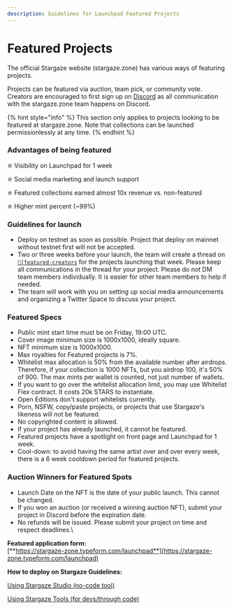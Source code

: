 ```yaml
---
description: Guidelines for Launchpad Featured Projects
---
```


# Featured Projects

The official Stargaze website (stargaze.zone) has various ways of featuring projects.

Projects can be featured via auction, team pick, or community vote. Creators are encouraged to first sign up on [Discord](https://discord.gg/stargaze) as all communication with the stargaze.zone team happens on Discord.

{% hint style="info" %}
This section only applies to projects looking to be featured at stargaze.zone. Note that collections can be launched permissionlessly at any time.
{% endhint %}

### **Advantages of being featured**

✮ Visibility on Launchpad for 1 week&#x20;

✮ Social media marketing and launch support&#x20;

✮ Featured collections earned almost 10x revenue vs. non-featured&#x20;

✮ Higher mint percent (\~99%)

### Guidelines for launch

* Deploy on testnet as soon as possible. Project that deploy on mainnet without testnet first will not be accepted.
* Two or three weeks before your launch, the team will create a thread on [`💫│featured-creators`](https://discord.com/channels/755548171941445642/1109810114938032148) for the projects launching that week. Please keep all communications in the thread for your project. Please do not DM team members individually. It is easier for other team members to help if needed.
* The team will work with you on setting up social media announcements and organizing a Twitter Space to discuss your project.

### **Featured Specs**

* Public mint start time must be on Friday, 19:00 UTC.
* Cover image minimum size is 1000x1000, ideally square.
* NFT minimum size is 1000x1000.
* Max royalties for Featured projects is 7%.
* Whitelist max allocation is 50% from the available number after airdrops. Therefore, if your collection is 1000 NFTs, but you airdrop 100, it's 50% of 900. The max mints per wallet is counted, not just number of wallets.
* If you want to go over the whitelist allocation limit, you may use Whitelist Flex contract. It costs 20k STARS to instantiate.
* Open Editions don't support whitelists currently.
* Porn, NSFW, copy/paste projects, or projects that use Stargaze's likeness will not be featured.
* No copyrighted content is allowed.
* If your project has already launched, it cannot be featured.
* Featured projects have a spotlight on front page and Launchpad for 1 week.
* Cool-down: to avoid having the same artist over and over every week, there is a 6 week cooldown period for featured projects.

### **Auction Winners for Featured Spots**

* Launch Date on the NFT is the date of your public launch. This cannot be changed.
* If you won an auction (or received a winning auction NFT), submit your project in Discord before the expiration date.
* No refunds will be issued. Please submit your project on time and respect deadlines.\


**Featured application form:**\
[**https://stargaze-zone.typeform.com/launchpad**](https://stargaze-zone.typeform.com/launchpad)

**How to deploy on Stargaze Guidelines:**

[Using Stargaze Studio (no-code tool)](../creator-tools/stargaze-studio/)&#x20;

[Using Stargaze Tools (for devs/through code) ](readme/)
